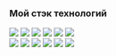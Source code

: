 ### Мой стэк технологий
<img src="https://img.shields.io/badge/HTML-1f1f1f?style=for-the-badge&logo=html5&logoColor=red"/> <img src="https://img.shields.io/badge/CSS-1f1f1f?style=for-the-badge&logo=css3&logoColor=blue"/> <img src="https://img.shields.io/badge/JavaScript-1f1f1f?style=for-the-badge&logo=JavaScript&logoColor=yellow"/> <img src="https://img.shields.io/badge/React-1f1f1f?style=for-the-badge&logo=react&logoColor=002G66"/>  <img src="https://img.shields.io/badge/Redux-1f1f1f?style=for-the-badge&logo=Redux&logoColor=BA55D3"/> <img src="https://img.shields.io/badge/SASS-1f1f1f?style=for-the-badge&logo=sass&logoColor=FF69B4"/>  
 <img src="https://img.shields.io/badge/gulp-1f1f1f?style=for-the-badge&logo=gulp&logoColor=red"/> <img src="https://img.shields.io/badge/npm-1f1f1f?style=for-the-badge&logo=npm&logoColor=red"/> <img src="https://img.shields.io/badge/GIT-1f1f1f?style=for-the-badge&logo=git&logoColor=red"/> <img src="https://img.shields.io/badge/github-1f1f1f?style=for-the-badge&logo=github&logoColor=white"/> <img src="https://img.shields.io/badge/Photoshop-1f1f1f?style=for-the-badge&logo=Adobe Photoshop&logoColor=002G66"/> <img src="https://img.shields.io/badge/figma-1f1f1f?style=for-the-badge&logo=figma&logoColor=white"/> 


